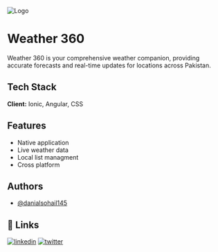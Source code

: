 
![Logo](https://i.ibb.co/GvdHXYG/logo.png)


# Weather 360

Weather 360 is your comprehensive weather companion, providing accurate forecasts and real-time updates for locations across Pakistan.


## Tech Stack

**Client:** Ionic, Angular, CSS




## Features

- Native application
- Live weather data
- Local list managment
- Cross platform


## Authors

- [@danialsohail145](https://www.github.com/danialsohail145)


## 🔗 Links

[![linkedin](https://img.shields.io/badge/linkedin-0A66C2?style=for-the-badge&logo=linkedin&logoColor=white)](https://www.linkedin.com/in/danial-sohail-4470a2123/)
[![twitter](https://img.shields.io/badge/twitter-1DA1F2?style=for-the-badge&logo=twitter&logoColor=white)](https://twitter.com/borxdev)

